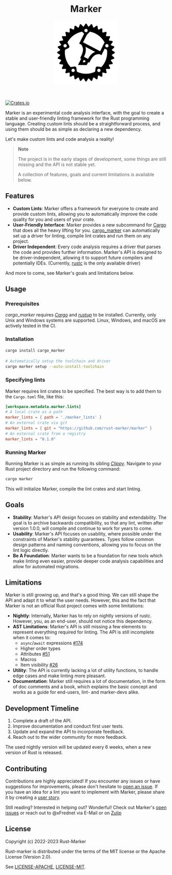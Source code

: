 <h1 align="center">Marker</h1>
<p align="center">
    <img height=200 src="./res/marker-logo-round.svg" alt="Marker logo" />
</p>

<br/>

[![Crates.io](https://img.shields.io/crates/v/marker_api.svg)](https://crates.io/crates/marker_api)
<!--
FIXME(xFrednet): Add license shield, once crates.io also says:
[![License: MIT OR Apache-2.0](https://img.shields.io/crates/l/marker_api.svg)](#license)
-->

Marker is an experimental code analysis interface, with the goal to create a stable and user-friendly linting framework for the Rust programming language. Creating custom lints should be a straightforward process, and using them should be as simple as declaring a new dependency.

Let's make custom lints and code analysis a reality!

> **Note**
>
> The project is in the early stages of development, some things are still missing and the API is not stable yet.
>
> A collection of features, goals and current limitations is available below.

## Features

* **Custom Lints**: Marker offers a framework for everyone to create and provide custom lints, allowing you to automatically improve the code quality for you and users of your crate.
* **User-Friendly Interface**: Marker provides a new subcommand for [Cargo] that does all the heavy lifting for you. [cargo_marker] can automatically set up a driver for linting, compile lint crates and run them on any project.
* **Driver Independent**: Every code analysis requires a driver that parses the code and provides further information. Marker's API is designed to be driver-independent, allowing it to support future compilers and potentially IDEs. (Currently, [rustc] is the only available driver)

And more to come, see Marker's goals and limitations below.

<!-- FIXME(xFrednet): Update the link to link to `crates.io` once the first version was released-->
[cargo_marker]: https://github.com/rust-marker/marker/tree/master/cargo-marker
[rustc]: https://github.com/rust-lang/rustc/

## Usage

<!-- Please keep this section in sync with the main readme -->

### Prerequisites

*cargo_marker* requires *[Cargo]* and *[rustup]* to be installed. Currently, only Unix and Windows systems are supported. Linux, Windows, and macOS are actively tested in the CI.

[Cargo]: https://github.com/rust-lang/cargo/
[rustup]: https://github.com/rust-lang/rustup/

### Installation

```sh
cargo install cargo_marker

# Automatically setup the toolchain and driver
cargo marker setup --auto-install-toolchain
```

### Specifying lints

Marker requires lint crates to be specified. The best way is to add them to the `Cargo.toml` file, like this:

```toml
[workspace.metadata.marker.lints]
# A local crate as a path
marker_lints = { path = './marker_lints' }
# An external crate via git
marker_lints = { git = "https://github.com/rust-marker/marker" }
# An external crate from a registry
marker_lints = "0.1.0"
```

### Running Marker

Running Marker is as simple as running its sibling *[Clippy]*. Navigate to your Rust project directory and run the following command:

```sh
cargo marker
```

This will initialize Marker, compile the lint crates and start linting.

[Clippy]: https://github.com/rust-lang/rust-clippy

## Goals

* **Stability**: Marker's API design focuses on stability and extendability. The goal is to archive backwards compatibility, so that any lint, written after version 1.0.0, will compile and continue to work for years to come.
* **Usability**: Marker's API focuses on usability, where possible under the constraints of Marker's stability guarantees. Types follow common design patterns and naming conventions, allowing you to focus on the lint logic directly.
* **Be A Foundation**: Marker wants to be a foundation for new tools which make linting even easier, provide deeper code analysis capabilities and allow for automated migrations.

<!-- FIXME(xFrednet): Update the link to link to `crates.io` once the first version was released-->
[marker_api]: https://github.com/rust-marker/marker/tree/master/marker_api

## Limitations

Marker is still growing up, and that's a good thing. We can still shape the API and adapt it to what the user needs. However, this and the fact that Marker is not an official Rust project comes with some limitations:

* **Nightly**: Internally, Marker has to rely on nightly versions of rustc. However, you, as an end-user, should not notice this dependency.
* **AST Limitations**: Marker's API is still missing a few elements to represent everything required for linting. The API is still incomplete when it comes to:
    * `async`/`await` expressions [#174](https://github.com/rust-marker/marker/issues/174)
    * Higher order types
    * Attributes [#51](https://github.com/rust-marker/marker/issues/51)
    * Macros
    * Item visibility [#26](https://github.com/rust-marker/marker/issues/26)
* **Utility**: The API is currently lacking a lot of utility functions, to handle edge cases and make linting more pleasant.
* **Documentation**: Marker still requires a lot of documentation, in the form of doc comments and a book, which explains the basic concept and works as a guide for end-users, lint- and marker-devs alike.

[crates.io]: https://crates.io/

## Development Timeline

1. Complete a draft of the API.
2. Improve documentation and conduct first user tests.
3. Update and expand the API to incorporate feedback.
4. Reach out to the wider community for more feedback.

The used nightly version will be updated every 6 weeks, when a new version of Rust is released.

## Contributing

Contributions are highly appreciated! If you encounter any issues or have suggestions for improvements, please don't hesitate to [open an issue]. If you have an idea for a lint you want to implement with Marker, please share it by creating a [user story].

Still reading? Interested in helping out? Wonderful! Check out Marker's [open issues] or reach out to @xFrednet via E-Mail or on [Zulip]

[open an issue]: https://github.com/rust-marker/marker/issues/new
[user story]: https://github.com/rust-marker/design/issues/new?assignees=&labels=A-user-story&template=user-story.md&title=
[open issues]: https://github.com/rust-marker/marker/issues?q=is%3Aissue+is%3Aopen+sort%3Aupdated-desc
[Zulip]: https://rust-lang.zulipchat.com/

## License

Copyright (c) 2022-2023 Rust-Marker

Rust-marker is distributed under the terms of the MIT license or the Apache License (Version 2.0).

See [LICENSE-APACHE](https://github.com/rust-marker/marker/blob/master/LICENSE-APACHE), [LICENSE-MIT](https://github.com/rust-marker/marker/blob/master/LICENSE-MIT).

